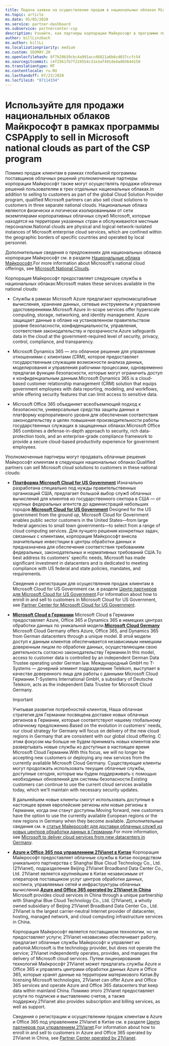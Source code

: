 ```yaml
---
title: Подача заявки на осуществление продаж в национальных облаках Microsoft
ms.topic: article
ms.date: 05/05/2020
ms.service: partner-dashboard
ms.subservice: partnercenter-csp
description: Узнайте, как партнеры корпорации Майкрософт в программе поставщика облачных решений могут продавать клиентам, зарегистрированным в поддерживаемых национальных облаках.
author: billLinzbach
ms.author: billLi
ms.localizationpriority: medium
ms.custom: SEOMAY.20
ms.openlocfilehash: 8f7b29b39cbc4a991accd6821a6b6cd037ccfc54
ms.sourcegitcommit: c4f2561fb7f224554c31e3af491de4ad65644158
ms.translationtype: MT
ms.contentlocale: ru-RU
ms.lasthandoff: 07/23/2020
ms.locfileid: "87114334"
---
```

# <a name="apply-to-sell-in-microsoft-national-clouds-as-part-of-the-csp-program"></a><span data-ttu-id="bcdde-103">Используйте для продажи национальных облаков Майкрософт в рамках программы CSP</span><span class="sxs-lookup"><span data-stu-id="bcdde-103">Apply to sell in Microsoft national clouds as part of the CSP program</span></span>

<span data-ttu-id="bcdde-104">Помимо продаж клиентам в рамках глобальной программы поставщиков облачных решений уполномоченные партнеры корпорации Майкрософт также могут осуществлять продажи облачных решений пользователям в трех отдельных национальных облаках.</span><span class="sxs-lookup"><span data-stu-id="bcdde-104">In addition to selling to customers as part of the global Cloud Solution Provider program, qualified Microsoft partners can also sell cloud solutions to customers in three separate national clouds.</span></span> <span data-ttu-id="bcdde-105">Национальные облака являются физически и логически изолированными от сети экземплярами корпоративных облачных служб Microsoft, которые находятся на территории указанных стран и обслуживаются местным персоналом.</span><span class="sxs-lookup"><span data-stu-id="bcdde-105">National clouds are physical and logical network-isolated instances of Microsoft enterprise cloud services, which are confined within the geographic borders of specific countries and operated by local personnel.</span></span> 

<span data-ttu-id="bcdde-106">Дополнительные сведения о предложениях для национальных облаков корпорации Майкрософт см. в разделе [Национальные облака Майкрософт](https://www.microsoft.com/trustcenter/cloudservices/nationalcloud).</span><span class="sxs-lookup"><span data-stu-id="bcdde-106">For more information about Microsoft's national cloud offerings, see [Microsoft National Clouds](https://www.microsoft.com/trustcenter/cloudservices/nationalcloud).</span></span>

<span data-ttu-id="bcdde-107">Корпорация Майкрософт предоставляет следующие службы в национальных облаках:</span><span class="sxs-lookup"><span data-stu-id="bcdde-107">Microsoft makes these services available in the national clouds:</span></span>

-   <span data-ttu-id="bcdde-108">Службы в рамках Microsoft Azure предлагают крупномасштабные вычисления, хранение данных, сетевые инструменты и управление удостоверениями.</span><span class="sxs-lookup"><span data-stu-id="bcdde-108">Microsoft Azure in-scope services offer hyperscale computing, storage, networking, and identity management.</span></span> <span data-ttu-id="bcdde-109">Azure защищает данные в облаке на установленном правительством уровне безопасности, конфиденциальности, управления, соответствия законодательству и прозрачности.</span><span class="sxs-lookup"><span data-stu-id="bcdde-109">Azure safeguards data in the cloud at the government-required level of security, privacy, control, compliance, and transparency.</span></span>

-   <span data-ttu-id="bcdde-110">Microsoft Dynamics 365 — это облачное решение для управление отношениями с клиентами (CRM), которое предоставляет государственным служащим возможности анализа данных, моделирования и управления рабочими процессами, одновременно предлагая функции безопасности, которые могут ограничить доступ к конфиденциальным данным.</span><span class="sxs-lookup"><span data-stu-id="bcdde-110">Microsoft Dynamics 365 is a cloud-based customer relationship management (CRM) solution that equips government employees with data reporting, modeling, and workflows, while offering security features that can limit access to sensitive data.</span></span>

-   <span data-ttu-id="bcdde-111">Microsoft Office 365 объединяет всеобъемлющий подход к безопасности, универсальные средства защиты данных и платформу корпоративного уровня для обеспечения соответствия законодательству в целях повышения производительности работы государственных служащих в защищенных облаках.</span><span class="sxs-lookup"><span data-stu-id="bcdde-111">Microsoft Office 365 combines a defense-in-depth approach to security, rich data-protection tools, and an enterprise-grade compliance framework to provide a secure cloud-based productivity experience for government employees.</span></span>

<span data-ttu-id="bcdde-112">Уполномоченные партнеры могут продавать облачные решения Майкрософт клиентам в следующих национальных облаках:</span><span class="sxs-lookup"><span data-stu-id="bcdde-112">Qualified partners can sell Microsoft cloud solutions to customers in these national clouds:</span></span>

-   <span data-ttu-id="bcdde-113">[**Платформа Microsoft Cloud for US Government**](https://www.microsoft.com/trustcenter/cloudservices/nationalcloud#Microsoft_Cloud_for_US) Изначально разработана специально под нужды правительственных организаций США, предлагает большой выбор служб облачных вычислений для клиентов из государственного сектора в США — от крупных федеральных агентств до администраций небольших городов.</span><span class="sxs-lookup"><span data-stu-id="bcdde-113">[**Microsoft Cloud for US Government**](https://www.microsoft.com/trustcenter/cloudservices/nationalcloud#Microsoft_Cloud_for_US) Designed for the US government from the ground up, Microsoft Cloud for Government enables public sector customers in the United States—from large federal agencies to small town governments—to select from a range of cloud computing services.</span></span> <span data-ttu-id="bcdde-114">Для лучшего решения конкретных задач, связанных с клиентами, корпорация Майкрософт внесла значительные инвестиции в центры обработки данных и предназначена для обеспечения соответствия требованиям федеральных, законодательных и нормативных требований США.</span><span class="sxs-lookup"><span data-stu-id="bcdde-114">To best address its customers' specific needs, Microsoft has made significant investment in datacenters and is dedicated to meeting compliance with US federal and state policies, mandates, and requirements.</span></span> 

    <span data-ttu-id="bcdde-115">Сведения о регистрации для осуществления продаж клиентам в Microsoft Cloud for US Government см. в разделе [Центр партнеров для Microsoft Cloud for US Government](partner-center-for-microsoft-us-govt-cloud.md).</span><span class="sxs-lookup"><span data-stu-id="bcdde-115">For information about how to enroll in and sell to customers in Microsoft Cloud for US Government, see [Partner Center for Microsoft Cloud for US Government](partner-center-for-microsoft-us-govt-cloud.md).</span></span>

-   <span data-ttu-id="bcdde-116">[**Microsoft Cloud в Германии**](https://www.microsoft.com/trustcenter/cloudservices/nationalcloud#Microsoft_Cloud_Germany) Microsoft Cloud в Германии предоставляет Azure, Office 365 и Dynamics 365 в немецких центрах обработки данных по уникальной модели.</span><span class="sxs-lookup"><span data-stu-id="bcdde-116">[**Microsoft Cloud Germany**](https://www.microsoft.com/trustcenter/cloudservices/nationalcloud#Microsoft_Cloud_Germany) Microsoft Cloud Germany offers Azure, Office 365, and Dynamics 365 from German datacenters through a unique model.</span></span> <span data-ttu-id="bcdde-117">В этой модели доступ к данным клиентов обеспечивается независимым немецким доверенным лицом по обработке данных, осуществляющим свою деятельность согласно законодательству Германии.</span><span class="sxs-lookup"><span data-stu-id="bcdde-117">In this model, access to customer data is controlled by an independent German Data Trustee operating under German law.</span></span> <span data-ttu-id="bcdde-118">Международный GmbH по T-Systems — дочерний элемент подразделение Telekom, выступает в качестве доверенного лица для работы с данными Microsoft Cloud Германии.</span><span class="sxs-lookup"><span data-stu-id="bcdde-118">T-Systems International GmbH, a subsidiary of Deutsche Telekom, acts as the independent Data Trustee for Microsoft Cloud Germany.</span></span>

    > [!IMPORTANT]  
    > <span data-ttu-id="bcdde-119">Учитывая развитие потребностей клиентов, Наша облачная стратегия для Германии посвящена доставке новых облачных регионов в Германии, которые соответствуют нашему глобальному облачному предложению.</span><span class="sxs-lookup"><span data-stu-id="bcdde-119">Based on the evolution in customers' needs, our cloud strategy for Germany will focus on delivery of the new cloud regions in Germany that are consistent with our global cloud offering.</span></span> <span data-ttu-id="bcdde-120">С этим фокусом мы больше не будем принимать новых клиентов или развертывать новые службы из доступных в настоящее время Microsoft Cloud Германии.</span><span class="sxs-lookup"><span data-stu-id="bcdde-120">With this focus, we will no longer be accepting new customers or deploying any new services from the currently available Microsoft Cloud Germany.</span></span> <span data-ttu-id="bcdde-121">Существующие клиенты могут продолжать использовать текущие облачные службы, доступные сегодня, которые мы будем поддерживать с помощью необходимых обновлений для системы безопасности.</span><span class="sxs-lookup"><span data-stu-id="bcdde-121">Existing customers can continue to use the current cloud services available today, which we'll maintain with necessary security updates.</span></span>
    >  
    > <span data-ttu-id="bcdde-122">В дальнейшем новые клиенты смогут использовать доступные в настоящее время европейские регионы или новые регионы в Германии, когда они станут доступны.</span><span class="sxs-lookup"><span data-stu-id="bcdde-122">Moving forward, new customers have the option to use the currently available European regions or the new regions in Germany when they become available.</span></span> <span data-ttu-id="bcdde-123">Дополнительные сведения см. в [статье Майкрософт для доставки облачных служб из новых центров обработки данных в Германии](https://news.microsoft.com/europe/2018/08/31/microsoft-to-deliver-cloud-services-from-new-datacentres-in-germany-in-2019-to-meet-evolving-customer-needs/).</span><span class="sxs-lookup"><span data-stu-id="bcdde-123">For more information, see [Microsoft to deliver cloud services from new datacenters in Germany](https://news.microsoft.com/europe/2018/08/31/microsoft-to-deliver-cloud-services-from-new-datacentres-in-germany-in-2019-to-meet-evolving-customer-needs/).</span></span>

    
-   <span data-ttu-id="bcdde-124">[**Azure и Office 365 под управлением 21Vianet в Китае**](https://www.microsoft.com/trustcenter/cloudservices/nationalcloud#Microsoft_Cloud_for_China) Корпорация Майкрософт предоставляет облачные службы в Китае посредством уникального партнерства с Shanghai Blue Cloud Technology Co., Ltd. (21Vianet), подразделения Beijing 21Vianet Broadband Data Center Co., Ltd. 21Vianet является крупнейшим в Китае независимым от операторов поставщиком услуг центров обработки данных, хостинга, управляемых сетей и инфраструктуры облачных вычислений.</span><span class="sxs-lookup"><span data-stu-id="bcdde-124">[**Azure and Office 365 operated by 21Vianet in China**](https://www.microsoft.com/trustcenter/cloudservices/nationalcloud#Microsoft_Cloud_for_China) Microsoft provides cloud services in China through a unique partnership with Shanghai Blue Cloud Technology Co., Ltd. (21Vianet), a wholly owned subsidiary of Beijing 21Vianet Broadband Data Center Co., Ltd. 21Vianet is the largest carrier-neutral Internet provider of datacenter, hosting, managed network, and cloud computing infrastructure services in China.</span></span> 

    <span data-ttu-id="bcdde-125">Корпорация Майкрософт является поставщиком технологии, но не предоставляет услуги; 21Vianet независимо обеспечивает работу, предлагает облачные службы Майкрософт и управляет их работой.</span><span class="sxs-lookup"><span data-stu-id="bcdde-125">Microsoft is the technology provider, but does not operate the service; 21Vianet independently operates, provides, and manages the delivery of Microsoft cloud services.</span></span> <span data-ttu-id="bcdde-126">Путем лицензирования технологий Майкрософт 21Vianet может предлагать службы Azure и Office 365 и управлять центрами обработки данных Azure и Office 365, которые хранят данные на территории материкового Китая.</span><span class="sxs-lookup"><span data-stu-id="bcdde-126">By licensing Microsoft technologies, 21Vianet can offer Azure and Office 365 services and operate Azure and Office 365 datacenters that keep data within mainland China.</span></span> <span data-ttu-id="bcdde-127">Помимо этого 21Vianet предоставляет услуги по подписке и выставлению счетов, а также поддержку.</span><span class="sxs-lookup"><span data-stu-id="bcdde-127">21Vianet also provides subscription and billing services, as well as support.</span></span>

    <span data-ttu-id="bcdde-128">Сведения о регистрации и осуществлении продаж клиентам в Azure и Office 365 под управлением 21Vianet в Китае см. в разделе [Центр партнеров под управлением 21Vianet](https://msdn.microsoft.com/partner-china/index).</span><span class="sxs-lookup"><span data-stu-id="bcdde-128">For information about how to enroll in and sell to customers in Azure and Office 365 operated by 21Vianet in China, see [Partner Center operated by 21Vianet](https://msdn.microsoft.com/partner-china/index).</span></span> 